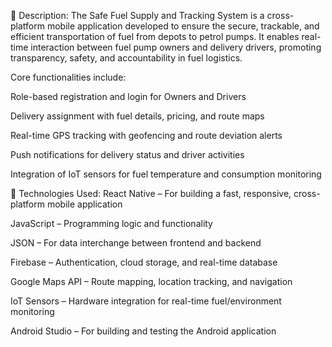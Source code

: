 📌 Description:
The Safe Fuel Supply and Tracking System is a cross-platform mobile application developed to ensure the secure, trackable, and efficient transportation of fuel from depots to petrol pumps. It enables real-time interaction between fuel pump owners and delivery drivers, promoting transparency, safety, and accountability in fuel logistics.

Core functionalities include:

Role-based registration and login for Owners and Drivers

Delivery assignment with fuel details, pricing, and route maps

Real-time GPS tracking with geofencing and route deviation alerts

Push notifications for delivery status and driver activities

Integration of IoT sensors for fuel temperature and consumption monitoring

🔧 Technologies Used:
React Native – For building a fast, responsive, cross-platform mobile application

JavaScript – Programming logic and functionality

JSON – For data interchange between frontend and backend

Firebase – Authentication, cloud storage, and real-time database

Google Maps API – Route mapping, location tracking, and navigation

IoT Sensors – Hardware integration for real-time fuel/environment monitoring

Android Studio – For building and testing the Android application
